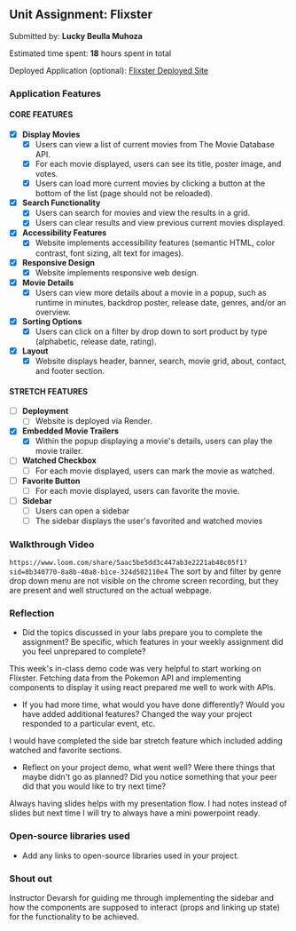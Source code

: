 ## Unit Assignment: Flixster

Submitted by: **Lucky Beulla Muhoza**

Estimated time spent: **18** hours spent in total

Deployed Application (optional): [Flixster Deployed Site](https://flixster-starter-rj1j.onrender.com)

### Application Features

#### CORE FEATURES


- [X] **Display Movies**
  - [X] Users can view a list of current movies from The Movie Database API.
  - [X] For each movie displayed, users can see its title, poster image, and votes.
  - [X] Users can load more current movies by clicking a button at the bottom of the list (page should not be reloaded).
- [X] **Search Functionality**
  - [X] Users can search for movies and view the results in a grid.
  - [X] Users can clear results and view previous current movies displayed.
- [X] **Accessibility Features**
  - [X] Website implements accessibility features (semantic HTML, color contrast, font sizing, alt text for images).
- [X] **Responsive Design**
  - [X] Website implements responsive web design.
- [X] **Movie Details**
  - [X] Users can view more details about a movie in a popup, such as runtime in minutes, backdrop poster, release date, genres, and/or an overview.
- [X] **Sorting Options**
  - [X] Users can click on a filter by drop down to sort product by type (alphabetic, release date, rating).
- [X] **Layout**
  - [X] Website displays header, banner, search, movie grid, about, contact, and footer section.

#### STRETCH FEATURES

- [ ] **Deployment**
  - [ ] Website is deployed via Render.
- [X] **Embedded Movie Trailers**
  - [X] Within the popup displaying a movie's details, users can play the movie trailer.
- [ ] **Watched Checkbox**
  - [ ] For each movie displayed, users can mark the movie as watched.
- [ ] **Favorite Button**
  - [ ] For each movie displayed, users can favorite the movie.
- [ ] **Sidebar**
  - [ ] Users can open a sidebar
  - [ ] The sidebar displays the user's favorited and watched movies

### Walkthrough Video

`https://www.loom.com/share/5aac5be5dd3c447ab3e2221ab48c05f1?sid=8b340770-8a8b-40a8-b1ce-324d502110e4`
The sort by and filter by genre drop down menu are not visible on the chrome screen recording, but they are present and well structured on the actual webpage. 

### Reflection

* Did the topics discussed in your labs prepare you to complete the assignment? Be specific, which features in your weekly assignment did you feel unprepared to complete?

This week's in-class demo code was very helpful to start working on Flixster. Fetching data from the Pokemon API and implementing components to display it using react prepared me well to work with APIs. 

* If you had more time, what would you have done differently? Would you have added additional features? Changed the way your project responded to a particular event, etc.
  
I would have completed the side bar stretch feature which included adding watched and favorite sections.

* Reflect on your project demo, what went well? Were there things that maybe didn't go as planned? Did you notice something that your peer did that you would like to try next time?

Always having slides helps with my presentation flow. I had notes instead of slides but next time I will try to always have a mini powerpoint ready.

### Open-source libraries used

- Add any links to open-source libraries used in your project.

### Shout out

Instructor Devarsh for guiding me through implementing the sidebar and how the components are supposed to interact (props and linking up state) for the functionality to be achieved. 
